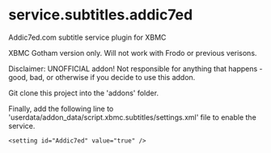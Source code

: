 service.subtitles.addic7ed
==========================

Addic7ed.com subtitle service plugin for XBMC 

XBMC Gotham version only. Will not work with Frodo or previous verisons.

Disclaimer: UNOFFICIAL addon! Not responsible for anything that happens - good, bad, or otherwise if you decide to use this addon.

Git clone this project into the 'addons' folder.

Finally, add the following line to 'userdata/addon_data/script.xbmc.subtitles/settings.xml' file to enable the service.

```
<setting id="Addic7ed" value="true" />
```

